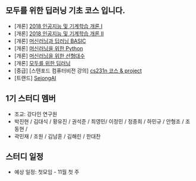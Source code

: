 
## 모두를 위한 딥러닝 기초 코스 입니다.
- [개론] [2018 인공지능 및 기계학습 개론 I](https://www.edwith.org/machinelearning1_17)
- [개론] [2018 인공지능 및 기계학습 개론 II](https://www.edwith.org/machinelearning2__17)
- [개론] [머신러닝과 딥러닝 BASIC](https://www.edwith.org/others26)
- [개론] [머신러닝을 위한 Python](https://www.edwith.org/aipython)
- [개론] [머신러닝을 위한 선형대수](https://www.edwith.org/linearalgebra4ai)
- [개론] [모두를 위한 딥러닝](https://hunkim.github.io/ml/)
- [중급] [스텐포드 컴퓨터비전 강의] [cs231n 코스 & project]()
- [트랜드] [SejongAI](https://github.com/moduPlayGound/SejongAI)


## 1기 스터디 멤버
- 조교: 강다인 연구원
- 박진현 / 김대식 / 황유진 / 권석준 / 최영민/ 이정민 / 정종희 / 하민규 / 안형조 / 조동현 /  
- 곽민재 / 조원 / 김남훈 / 김해린 / 한대찬 

## 스터디 일정
- 예상 일정: 첫모임 - 11월 첫 주

